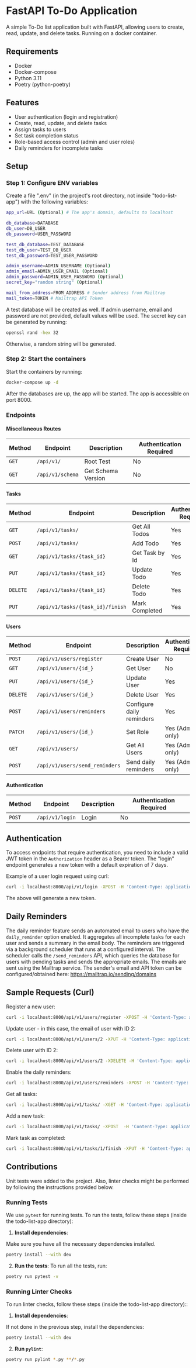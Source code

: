 # FastAPI To-Do Application

A simple To-Do list application built with FastAPI, allowing users to create, read, update, and delete tasks.
Running on a docker container.

## Requirements

* Docker
* Docker-compose
* Python 3.11
* Poetry (python-poetry)

## Features

- User authentication (login and registration)
- Create, read, update, and delete tasks
- Assign tasks to users
- Set task completion status
- Role-based access control (admin and user roles)
- Daily reminders for incomplete tasks

## Setup

### Step 1: Configure ENV variables

Create a file ".env" (in the project's root directory, not inside "todo-list-app") with the following variables:

```bash
app_url=URL (Optional) # The app's domain, defaults to localhost

db_database=DATABASE
db_user=DB_USER
db_password=USER_PASSWORD

test_db_database=TEST_DATABASE
test_db_user=TEST_DB_USER
test_db_password=TEST_USER_PASSWORD

admin_username=ADMIN_USERNAME (Optional)
admin_email=ADMIN_USER_EMAIL (Optional)
admin_password=ADMIN_USER_PASSWORD (Optional)  
secret_key="random string" (Optional) 

mail_from_address=FROM_ADDRESS # Sender address from Mailtrap
mail_token=TOKEN # Mailtrap API Token 
```
A test database will be created as well. If admin username, email and password are not provided, default values will be used. The secret key can be generated by running: 
```bash
openssl rand -hex 32  
```
Otherwise, a random string will be generated.

### Step 2: Start the containers

Start the containers by running:

```bash
docker-compose up -d
```
After the databases are up, the app will be started. The app is accessible on port 8000.


### Endpoints

#### Miscellaneous Routes

| Method | Endpoint              | Description           | Authentication Required |
|--------|-----------------------|-----------------------|-------------------------|
| `GET`  | `/api/v1/`            | Root Test             | No                      |
| `GET`  | `/api/v1/schema`      | Get Schema Version    | No                      |

#### Tasks

| Method  | Endpoint                   | Description        | Authentication Required |
|---------|----------------------------|--------------------|-------------------------|
| `GET`   | `/api/v1/tasks/`           | Get All Todos      | Yes                     |
| `POST`  | `/api/v1/tasks/`           | Add Todo           | Yes                     |
| `GET`   | `/api/v1/tasks/{task_id}`  | Get Task by Id     | Yes                     |
| `PUT`   | `/api/v1/tasks/{task_id}`  | Update Todo        | Yes                     |
| `DELETE`| `/api/v1/tasks/{task_id}`  | Delete Todo        | Yes    |
| `PUT`   | `/api/v1/tasks/{task_id}/finish` | Mark Completed | Yes                   |

#### Users

| Method   | Endpoint                       | Description               | Authentication Required |
|----------|--------------------------------|---------------------------|-------------------------|
| `POST`   | `/api/v1/users/register`       | Create User               | No                      |
| `GET`    | `/api/v1/users/{id_}`          | Get User                  | No                      |
| `PUT`    | `/api/v1/users/{id_}`          | Update User               | Yes     |
| `DELETE` | `/api/v1/users/{id_}`          | Delete User               | Yes    |
| `POST`   | `/api/v1/users/reminders`  | Configure daily reminders | Yes     |
| `PATCH`  | `/api/v1/users/{id_}`          | Set Role                  | Yes (Admin only)        |
| `GET`    | `/api/v1/users/`               | Get All Users             | Yes (Admin only)        |
| `POST`   | `/api/v1/users/send_reminders` | Send daily reminders      | Yes (Admin only)        |

#### Authentication

| Method  | Endpoint                   | Description        | Authentication Required |
|---------|----------------------------|--------------------|-------------------------|
| `POST`  | `/api/v1/login`            | Login              | No                      |

## Authentication

To access endpoints that require authentication, you need to include a valid JWT token in the `Authorization` header as a Bearer token. The "login" endpoint generates a new token with a default expiration of 7 days. 

Example of a user login request using curl:
```bash
curl -i localhost:8000/api/v1/login -XPOST -H 'Content-Type: application/x-www-form-urlencoded' -d 'username=USERNAME&password=PASSWORD' -w '\n'
```
The above will generate a new token. 

## Daily Reminders

The daily reminder feature sends an automated email to users who have the `daily_reminder` option enabled. It aggregates all incomplete tasks for each user and sends a summary in the email body. The reminders are triggered via a background scheduler that runs at a configured interval. The scheduler calls the `/send_reminders` API, which queries the database for users with pending tasks and sends the appropriate emails.
The emails are sent using the Mailtrap service. The sender's email and API token can be configured/obtained here: https://mailtrap.io/sending/domains

## Sample Requests (Curl)

Register a new user:
```bash
curl -i localhost:8000/api/v1/users/register -XPOST -H 'Content-Type: application/json' -d '{"username": "user", "email": "test@test.com", "password": "password"}' -w '\n'
```

Update user - in this case, the email of user with ID 2:
```bash
curl -i localhost:8000/api/v1/users/2 -XPUT -H 'Content-Type: application/json' -d '{"email":"test2@test.com"}' -H "Authorization: Bearer $token" -w '\n'
```

Delete user with ID 2:
```bash
curl -i localhost:8000/api/v1/users/2 -XDELETE -H 'Content-Type: application/json' -H "Authorization: Bearer $token" -w '\n'
```

Enable the daily reminders:
```bash
curl -i localhost:8000/api/v1/users/reminders -XPOST -H 'Content-Type: application/json' -H "Authorization: Bearer $token" -d '{"reminder":"yes"}' -w '\n'
```

Get all tasks:
```bash
curl -i localhost:8000/api/v1/tasks/ -XGET -H 'Content-Type: application/json' -H "Authorization: Bearer $token" -w '\n'
```

Add a new task:
```bash
curl -i localhost:8000/api/v1/tasks/ -XPOST  -H 'Content-Type: application/json' -H "Authorization: Bearer $token" -d '{"title":"Title", "description":"Description", "is_finished": "False"}' -w '\n'
```

Mark task as completed:
```bash
curl -i localhost:8000/api/v1/tasks/1/finish -XPUT -H 'Content-Type: application/json' -H "Authorization: Bearer $token" -d '{"is_finished": "True"}' -w '\n'
```


## Contributions

Unit tests were added to the project. Also, linter checks might be performed by following the instructions provided below.

### Running Tests

We use `pytest` for running tests. To run the tests, follow these steps (inside the todo-list-app directory):

1.  **Install dependencies**:

Make sure you have all the necessary dependencies installed.
```bash
poetry install --with dev
```

2.  **Run the tests**:
To run all the tests, run:
```bash
poetry run pytest -v
```

### Running Linter Checks

To run linter checks, follow these steps (inside the todo-list-app directory)::

1.  **Install dependencies**:

If not done in the previous step, install the dependencies:
```bash
poetry install --with dev
```

2.  **Run `pylint`**:

```bash
poetry run pylint *.py **/*.py
```
